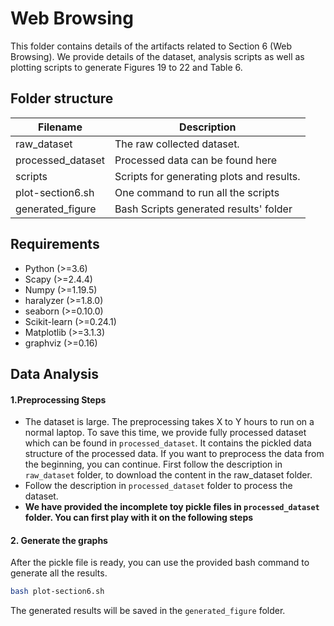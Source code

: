 # Web Browsing 

This folder contains details of the artifacts related to Section 6 (Web Browsing). We provide details of the dataset, analysis scripts as well as plotting scripts to generate Figures 19 to 22 and Table 6.

## Folder structure
|     Filename      |                         Description                          |
| --------------- | ---------------------------------------------------------- |
| raw_dataset    | The raw collected dataset.      |
| processed_dataset | Processed data can be found here         |
| scripts      | Scripts for generating plots and results. |
| plot-section6.sh  | One command to run all the scripts              |
| generated_figure  | Bash Scripts generated results' folder            |


## Requirements

* Python (>=3.6)
* Scapy (>=2.4.4)
* Numpy (>=1.19.5)
* haralyzer (>=1.8.0)
* seaborn (>=0.10.0)
* Scikit-learn (>=0.24.1)
* Matplotlib (>=3.1.3)
* graphviz (>=0.16)



## Data Analysis

#### 1.Preprocessing Steps

* The dataset is large. The preprocessing takes X to Y hours to run on a normal laptop. To save this time, we provide fully processed dataset which can be found in `processed_dataset`. It contains the pickled data structure of the processed data. If you want to preprocess the data from the beginning, you can continue. First follow the description in `raw_dataset` folder, to download the content in the raw_dataset folder.
* Follow the description in `processed_dataset` folder to process the dataset.
* **We have provided the incomplete toy pickle files in `processed_dataset` folder. You can first play with it on the following steps**

#### 2. Generate the graphs

After the pickle file is ready, you can use the provided bash command to generate all the results.

```bash
bash plot-section6.sh
```

The generated results will be saved in the `generated_figure` folder.
